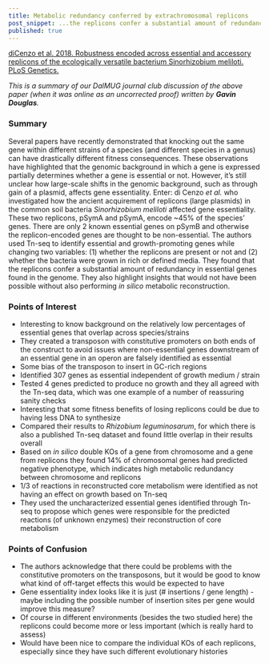 ```yaml
---
title: Metabolic redundancy conferred by extrachromosomal replicons 
post_snippet: ...the replicons confer a substantial amount of redundancy in essential genes found in the genome. They also highlight insights that would not have been possible without also performing _in silico_ metabolic reconstruction.
published: true
---
```


[diCenzo et al. 2018. Robustness encoded across essential and accessory replicons of the ecologically versatile bacterium Sinorhizobium meliloti. PLoS Genetics.](http://journals.plos.org/plosgenetics/article?id=10.1371/journal.pgen.1007357)

_This is a summary of our DalMUG journal club discussion of the above paper (when it was online as an uncorrected proof) written by **Gavin Douglas**._

### Summary
Several papers have recently demonstrated that knocking out the same gene within different strains of a species 
(and different species in a genus) can have drastically different fitness consequences. These observations have 
highlighted that the genomic background in which a gene is expressed partially determines whether a gene is essential 
or not. However, it’s still unclear how large-scale shifts in the genomic background, such as through gain of a plasmid, 
affects gene essentiality. Enter: di Cenzo _et al._ who investigated how the ancient acquirement of replicons (large plasmids) 
in the common soil bacteria _Sinorhizobium meliloti_ affected gene essentiality. These two replicons, pSymA and pSymA, encode 
~45% of the species’ genes. There are only 2 known essential genes on pSymB and otherwise the replicon-encoded genes are thought 
to be non-essential. The authors used Tn-seq to identify essential and growth-promoting genes while changing two variables: 
(1) whether the replicons are present or not and (2) whether the bacteria were grown in rich or defined media. They found that 
the replicons confer a substantial amount of redundancy in essential genes found in the genome. They also highlight insights that 
would not have been possible without also performing _in silico_ metabolic reconstruction.

### Points of Interest
* Interesting to know background on the relatively low percentages of essential genes that overlap across species/strains
* They created a transposon with constitutive promoters on both ends of the construct  to avoid issues where non-essential genes downstream of an essential gene in an operon are falsely identified as essential
* Some bias of the transposon to insert in GC-rich regions
* Identified 307 genes as essential independent of growth medium / strain
* Tested 4 genes predicted to produce no growth and they all agreed with the Tn-seq data, which was one example of a number of reassuring sanity checks
* Interesting that some fitness benefits of losing replicons could be due to having less DNA to synthesize
* Compared their results to _Rhizobium leguminosarum_, for which there is also a published Tn-seq dataset and found little overlap in their results overall
* Based on _in silico_ double KOs of a gene from chromosome and a gene from replicons they found 14% of chromosomal genes had predicted negative phenotype, which indicates high metabolic redundancy between chromosome and replicons
* 1/3 of reactions in reconstructed core metabolism were identified as not having an effect on growth based on Tn-seq
* They used the uncharacterized essential genes identified through Tn-seq to propose which genes were responsible for the predicted reactions (of unknown enzymes) their reconstruction of core metabolism

### Points of Confusion
* The authors acknowledge that there could be problems with the constitutive promoters on the transposons, but it would be good to know what kind of off-target effects this would be expected to have
* Gene essentiality index looks like it is just (# insertions / gene length) - maybe including the possible number of insertion sites per gene would improve this measure?
* Of course in different environments (besides the two studied here) the replicons could become more or less important (which is really hard to assess)
* Would have been nice to compare the individual KOs of each replicons, especially since they have such different evolutionary histories
